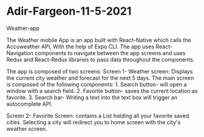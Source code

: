 # Adir-Fargeon-11-5-2021
 Weather-app
 
The Weather mobile App is an app built with React-Native which calls the Accuweather API, With the help of Expo CLI.
The app uses React-Navigation components to navigate between the app screens
and uses Redux and React-Redux libraries to pass data throughout the components.



The app is composed of two screens:
  Screen 1- Weather screen:
    Displays the current city weather and forecast for the next 5 days.
    The main screen is composed of the following components:
      1. Search button- will open a window with a search field.
      2. Favorite button- saves the current location as favorite.
      3. Search bar- Writing a text into the text box will trigger an autocomplete API.
 
 
 Screen 2- Favorite Screen: 
    contains a List holding all your favorite saved cities.
    Selecting a city will redirect you to home screen with the city's weather screen.
